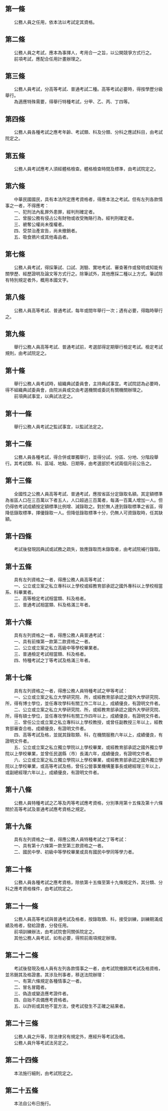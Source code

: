 第一條 
-------
　　公務人員之任用，依本法以考試定其資格。  


第二條 
-------
　　公務人員之考試，應本為事擇人，考用合一之旨，以公開競爭方式行之。  
　　前項考試，應配合任用計畫辦理之。  


第三條 
-------
　　公務人員考試，分高等考試、普通考試二種。高等考試必要時，得按學歷分級舉行。  
　　為適應特殊需要，得舉行特種考試，分甲、乙、丙、丁四等。  


第四條 
-------
　　公務人員各種考試之應考年齡、考試類、科及分類、分科之應試科目，由考試院定之。  


第五條 
-------
　　公務人員考試應考人須經體格檢查。體格檢查時間及標準，由考試院定之。  


第六條 
-------
　　中華民國國民，具有本法所定應考資格者，得應本法之考試。但有左列各款情事之一者，不得應考：  
　　一、犯刑法內亂罪外患罪，經判刑確定者。  
　　二、曾服公務有侵占公有財物或收受賄賂行為，經判刑確定者。  
　　三、褫奪公權尚未復權者。  
　　四、受禁治產宣告，尚未撤銷者。  
　　五、吸食鴉片或其他毒品者。  


第七條 
-------
　　公務人員考試，得採筆試、口試、測驗、實地考試、審查著作或發明或知能有關學歷、經歷證明及論文等方式行之。除筆試外，其他應採二種以上方式。筆試除有特別規定者外，概用本國文字。  


第八條 
-------
　　公務人員高等考試、普通考試，每年或間年舉行一次；遇有必要，得臨時舉行之。  


第九條 
-------
　　舉行公務人員高等考試、普通考試前，考選部得定期舉行檢定考試。檢定考試規則，由考試院定之。  


第十條 
-------
　　舉行公務人員考試時，組織典試委員會，主持典試事宜。考試院認為必要時，得不組織典試委員會，由院派員或交由考選機關或委託有關機關辦理之。  
　　前項典試事宜，以典試法定之。  


第十一條 
---------
　　舉行公務人員考試之監試事宜，以監試法定之。  


第十二條 
---------
　　公務人員各種考試，得合併或單獨舉行，並得分試、分區、分地、分階段舉行。其考試類、科、區域、地點、日期等，由考選部於考試兩個月前公告之。  


第十三條 
---------
　　全國性之公務人員高等考試、普通考試，應按省區分定錄取名額。其定額標準為省區人口在三百萬以下者五人，人口超過三百萬者，每滿一百萬人增加一人。但仍得依考試成績按定額標準比例增、減錄取之。對於無人達到錄取標準之省區，得降低錄取標準，擇優錄取一人。但降低錄取標準十分，仍無人可資錄取時，任其缺額。  


第十四條 
---------
　　考試後發現因典試或試務之疏失，致應錄取而未錄取者，由考試院補行錄取。  


第十五條 
---------
　　具有左列資格之一者，得應公務人員高等考試：  
　　一、公立或立案之私立專科以上學校或經教育部承認之國外專科以上學校相當系、科畢業者。  
　　二、高等檢定考試相當類、科及格者。  
　　三、普通考試相當類、科及格滿三年者。  


第十六條 
---------
　　具有左列資格之一者，得應公務人員普通考試：  
　　一、具有前條第一款第二款資格之一者。  
　　二、公立或立案之私立高級中等學校畢業者。  
　　三、普通檢定考試相當類、科及格者。  
　　四、特種考試之丁等考試及格滿三年者。  


第十七條 
---------
　　具有左列資格之一者，得應公務人員特種考試之甲等考試：  
　　一、公立或立案之私立大學研究院、所，或經教育部承認之國外大學研究院、所，得有博士學位，並任專攻學科有關工作二年以上，成績優良，有證明文件者。  
　　二、公立或立案之私立大學研究院、所，或經教育部承認之國外大學研究院、所，得有碩士學位，並任專攻學科有關工作四年以上，成績優良，有證明文件者。  
　　三、曾任公立或立案之私立專科以上學校教授，或曾任副教授三年以上，經教育部審查合格，成績優良，有證明文件者。  
　　四、高等考試及格，並就其錄取類、科，在機關服務六年以上，成績優良，有證明文件者。  
　　五、公立或立案之私立獨立學院以上學校畢業，或經教育部承認之國外獨立學院以上學校畢業，並曾任民選縣（市）長滿六年，成績優良，有證明文件者。  
　　六、公立或立案之私立獨立學院以上學校畢業，或經教育部承認之國外獨立學院以上學校畢業，或高等考試及格，曾任公營事業機構董事長或總經理三年以上，或副總經理六年以上，成績優良，有證明文件者。  


第十八條 
---------
　　公務人員特種考試之乙等及丙等考試應考資格，分別準用第十五條及第十六條關於高等考試及普通考試應考資格之規定。  


第十九條 
---------
　　具有左列資格之一者，得應公務人員特種考試之丁等考試：  
　　一、具有第十六條第一款至第三款資格之一者。  
　　二、國民中學、初級中等學校畢業或具有國民中學同等學力者。  


第二十條 
---------
　　公務人員各種考試之應考資格，除依第十五條至第十九條規定外，其分類、分科之應考資格條件，由考試院定之。  


第二十一條 
-----------
　　公務人員高等考試與普通考試及格者，按錄取類、科，接受訓練，訓練期滿成績及格者，發給證書，分發任用。  
　　前項訓練辦法，由考試院會同關係院定之。  
　　其他公務人員考試，如有必要，得照前兩項規定辦理。  


第二十二條 
-----------
　　考試後發現及格人員有左列各款情事之一者，由考試院撤銷其考試及格資格，並吊銷其及格證書。其涉及刑事者，移送法院辦理：  
　　一、有第六條規定各種情事之一者。  
　　二、冒名冒籍者。  
　　三、偽造或變造應考證件者。  
　　四、自始不具備應考資格者。  
　　五、以詐術或其他不當方法，使考試發生不正確之結果者。  


第二十三條 
-----------
　　公務人員之升等，除法律另有規定外，應經升等考試及格。  
　　公務人員升等考試法另定之。  


第二十四條 
-----------
　　本法施行細則，由考試院定之。  


第二十五條 
-----------
　　本法自公布日施行。